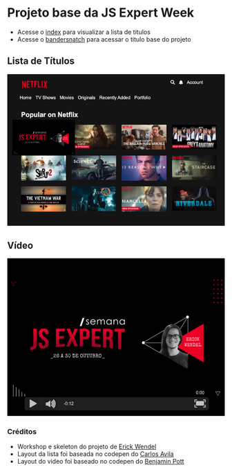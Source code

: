 # Projeto base da JS Expert Week

- Acesse o [index](./public/index/index.html) para visualizar a lista de titulos
- Acesse o [bandersnatch](./public/bandersnatch/index.html) para acessar o titulo base do projeto

## Lista de Títulos

![titulos](./.github/titulos.png)

## Vídeo

![titulos](./.github/demo.png)

### Créditos
- Workshop e skeleton do projeto de [Erick Wendel](https://github.com/ErickWendel/jsexpert01-skeleton-ew)
- Layout da lista foi baseada no  codepen do [Carlos Avila
](https://codepen.io/cb2307/pen/XYxyeY)
- Layout do video foi baseado no codepen do [Benjamin Pott](https://codepen.io/benjipott/pen/JELELN)
